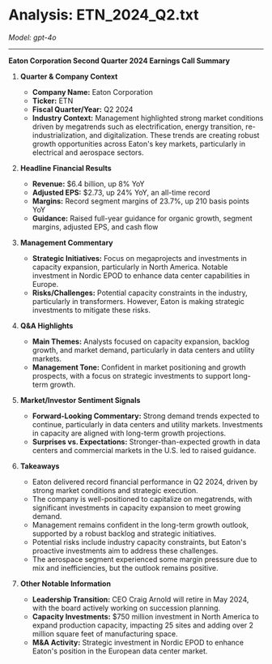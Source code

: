# Analysis: ETN_2024_Q2.txt

*Model: gpt-4o*

---

**Eaton Corporation Second Quarter 2024 Earnings Call Summary**

1. **Quarter & Company Context**
   - **Company Name:** Eaton Corporation
   - **Ticker:** ETN
   - **Fiscal Quarter/Year:** Q2 2024
   - **Industry Context:** Management highlighted strong market conditions driven by megatrends such as electrification, energy transition, re-industrialization, and digitalization. These trends are creating robust growth opportunities across Eaton's key markets, particularly in electrical and aerospace sectors.

2. **Headline Financial Results**
   - **Revenue:** $6.4 billion, up 8% YoY
   - **Adjusted EPS:** $2.73, up 24% YoY, an all-time record
   - **Margins:** Record segment margins of 23.7%, up 210 basis points YoY
   - **Guidance:** Raised full-year guidance for organic growth, segment margins, adjusted EPS, and cash flow

3. **Management Commentary**
   - **Strategic Initiatives:** Focus on megaprojects and investments in capacity expansion, particularly in North America. Notable investment in Nordic EPOD to enhance data center capabilities in Europe.
   - **Risks/Challenges:** Potential capacity constraints in the industry, particularly in transformers. However, Eaton is making strategic investments to mitigate these risks.

4. **Q&A Highlights**
   - **Main Themes:** Analysts focused on capacity expansion, backlog growth, and market demand, particularly in data centers and utility markets.
   - **Management Tone:** Confident in market positioning and growth prospects, with a focus on strategic investments to support long-term growth.

5. **Market/Investor Sentiment Signals**
   - **Forward-Looking Commentary:** Strong demand trends expected to continue, particularly in data centers and utility markets. Investments in capacity are aligned with long-term growth projections.
   - **Surprises vs. Expectations:** Stronger-than-expected growth in data centers and commercial markets in the U.S. led to raised guidance.

6. **Takeaways**
   - Eaton delivered record financial performance in Q2 2024, driven by strong market conditions and strategic execution.
   - The company is well-positioned to capitalize on megatrends, with significant investments in capacity expansion to meet growing demand.
   - Management remains confident in the long-term growth outlook, supported by a robust backlog and strategic initiatives.
   - Potential risks include industry capacity constraints, but Eaton's proactive investments aim to address these challenges.
   - The aerospace segment experienced some margin pressure due to mix and inefficiencies, but the outlook remains positive.

7. **Other Notable Information**
   - **Leadership Transition:** CEO Craig Arnold will retire in May 2024, with the board actively working on succession planning.
   - **Capacity Investments:** $750 million investment in North America to expand production capacity, impacting 25 sites and adding over 2 million square feet of manufacturing space.
   - **M&A Activity:** Strategic investment in Nordic EPOD to enhance Eaton's position in the European data center market.
